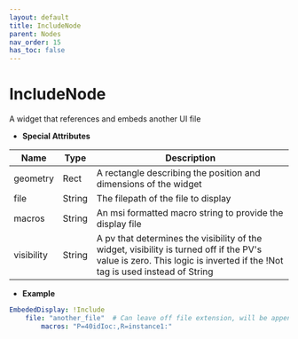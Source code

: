 ```yaml
---
layout: default
title: IncludeNode
parent: Nodes
nav_order: 15
has_toc: false
---
```



# IncludeNode

A widget that references and embeds another UI file


* **Special Attributes**

|    Name    |  Type  | Description|
|------------|--------|------------|
| geometry   | Rect   | A rectangle describing the position and dimensions of the widget |
| file       | String | The filepath of the file to display |
| macros     | String | An msi formatted macro string to provide the display file |
| visibility | String | A pv that determines the visibility of the widget, visibility is turned off if the PV's value is zero. This logic is inverted if the !Not tag is used instead of String |


* **Example**

```yaml
EmbededDisplay: !Include
    file: "another_file"  # Can leave off file extension, will be appended with correct filetype for the output UI tool
        macros: "P=40idIoc:,R=instance1:"
```